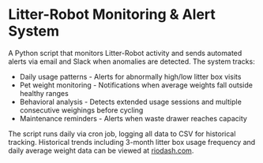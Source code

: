 # Litter-Robot Monitoring & Alert System

A Python script that monitors Litter-Robot activity and sends automated alerts via email and Slack when anomalies are detected. The system tracks:

- Daily usage patterns - Alerts for abnormally high/low litter box visits  
- Pet weight monitoring - Notifications when average weights fall outside healthy ranges  
- Behavioral analysis - Detects extended usage sessions and multiple consecutive weighings before cycling  
- Maintenance reminders - Alerts when waste drawer reaches capacity  

The script runs daily via cron job, logging all data to CSV for historical tracking. Historical trends including 3-month litter box usage frequency and daily average weight data can be viewed at [riodash.com](https://riodash.com).
